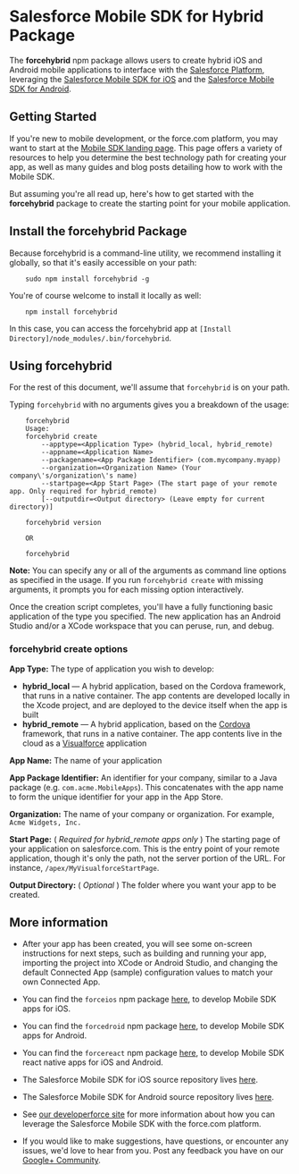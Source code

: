 # Salesforce Mobile SDK for Hybrid Package

The **forcehybrid** npm package allows users to create hybrid iOS and Android mobile applications to interface with the [Salesforce Platform](http://www.salesforce.com/platform/overview/), leveraging the [Salesforce Mobile SDK for iOS](https://github.com/forcedotcom/SalesforceMobileSDK-iOS) and the [Salesforce Mobile SDK for Android](https://github.com/forcedotcom/SalesforceMobileSDK-Android).

## Getting Started

If you're new to mobile development, or the force.com platform, you may want to start at the [Mobile SDK landing page](http://wiki.developerforce.com/page/Mobile_SDK).  This page offers a variety of resources to help you determine the best technology path for creating your app, as well as many guides and blog posts detailing how to work with the Mobile SDK.

But assuming you're all read up, here's how to get started with the **forcehybrid** package to create the starting point for your mobile application.

## Install the forcehybrid Package

Because forcehybrid is a command-line utility, we recommend installing it globally, so that it's easily accessible on your path:

        sudo npm install forcehybrid -g

You're of course welcome to install it locally as well:

        npm install forcehybrid

In this case, you can access the forcehybrid app at `[Install Directory]/node_modules/.bin/forcehybrid`.

## Using forcehybrid

For the rest of this document, we'll assume that `forcehybrid` is on your path.

Typing `forcehybrid` with no arguments gives you a breakdown of the usage:

        forcehybrid
        Usage:
        forcehybrid create
            --apptype=<Application Type> (hybrid_local, hybrid_remote)
            --appname=<Application Name>
            --packagename=<App Package Identifier> (com.mycompany.myapp)
            --organization=<Organization Name> (Your company\'s/organization\'s name)
            --startpage=<App Start Page> (The start page of your remote app. Only required for hybrid_remote)
            [--outputdir=<Output directory> (Leave empty for current directory)]

        forcehybrid version

        OR

        forcehybrid

**Note:** You can specify any or all of the arguments as command line options as specified in the usage.  If you run `forcehybrid create` with missing arguments, it prompts you for each missing option interactively.

Once the creation script completes, you'll have a fully functioning basic application of the type you specified.  The new application has an Android Studio and/or a XCode workspace that you can peruse, run, and debug.

### forcehybrid create options

**App Type:** The type of application you wish to develop:

- **hybrid\_local** — A hybrid application, based on the Cordova framework, that runs in a native container.  The app contents are developed locally in the Xcode project, and are deployed to the device itself when the app is built
- **hybrid\_remote** — A hybrid application, based on the [Cordova](http://cordova.apache.org/) framework, that runs in a native container.  The app contents live in the cloud as a [Visualforce](http://wiki.developerforce.com/page/An_Introduction_to_Visualforce) application

**App Name:** The name of your application

**App Package Identifier:** An identifier for your company, similar to a Java package (e.g. `com.acme.MobileApps`).  This concatenates with the app name to form the unique identifier for your app in the App Store.

**Organization:** The name of your company or organization.  For example, `Acme Widgets, Inc.`

**Start Page:** \( *Required for hybrid\_remote apps only* \) The starting page of your application on salesforce.com.  This is the entry point of your remote application, though it's only the path, not the server portion of the URL.  For instance, `/apex/MyVisualforceStartPage`.

**Output Directory:** \( *Optional* \) The folder where you want your app to be created.

## More information

- After your app has been created, you will see some on-screen instructions for next steps, such as building and running your app, importing the project into XCode or Android Studio, and changing the default Connected App (sample) configuration values to match your own Connected App.

- You can find the `forceios` npm package [here](https://npmjs.org/package/forcedroid), to develop Mobile SDK apps for iOS.

- You can find the `forcedroid` npm package [here](https://npmjs.org/package/forcedroid), to develop Mobile SDK apps for Android.

- You can find the `forcereact` npm package [here](https://npmjs.org/package/forcereact), to develop Mobile SDK react native apps for iOS and Android.

- The Salesforce Mobile SDK for iOS source repository lives [here](https://github.com/forcedotcom/SalesforceMobileSDK-iOS).

- The Salesforce Mobile SDK for Android source repository lives [here](https://github.com/forcedotcom/SalesforceMobileSDK-Android).

- See [our developerforce site](http://wiki.developerforce.com/page/Mobile_SDK) for more information about how you can leverage the Salesforce Mobile SDK with the force.com platform.

- If you would like to make suggestions, have questions, or encounter any issues, we'd love to hear from you.  Post any feedback you have on our [Google+ Community](https://plus.google.com/communities/114225252149514546445).
